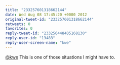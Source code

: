 ```yaml
---
title: "233257601318662144"
date: Wed Aug 08 17:45:20 +0000 2012
original-tweet-id: "233257601318662144"
retweets: 0
favorites: 0
reply-tweet-id: "233256448405168130"
reply-user-id: "13483"
reply-user-screen-name: "kwe"
---
```

<a href="https://twitter.com/kwe">@kwe</a> This is one of those situations I might have to.
